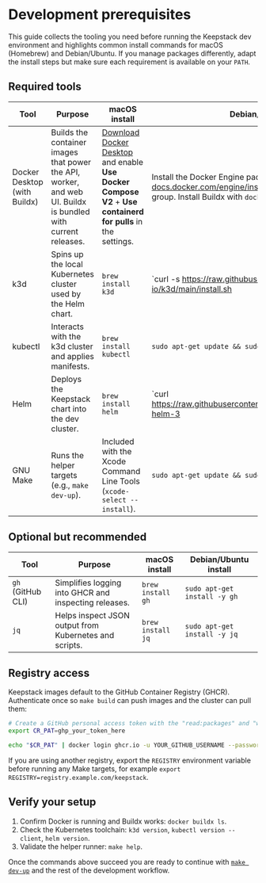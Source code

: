 # Development prerequisites

This guide collects the tooling you need before running the Keepstack dev environment and highlights common install commands for macOS (Homebrew) and Debian/Ubuntu. If you manage packages differently, adapt the install steps but make sure each requirement is available on your `PATH`.

## Required tools

| Tool | Purpose | macOS install | Debian/Ubuntu install |
| --- | --- | --- | --- |
| Docker Desktop <br /> (with Buildx) | Builds the container images that power the API, worker, and web UI. Buildx is bundled with current releases. | [Download Docker Desktop](https://www.docker.com/products/docker-desktop/) and enable **Use Docker Compose V2** + **Use containerd for pulls** in the settings. | Install the Docker Engine packages from [docs.docker.com/engine/install](https://docs.docker.com/engine/install/) and add your user to the `docker` group. Install Buildx with `docker buildx install`. |
| k3d | Spins up the local Kubernetes cluster used by the Helm chart. | `brew install k3d` | `curl -s https://raw.githubusercontent.com/k3d-io/k3d/main/install.sh | bash` |
| kubectl | Interacts with the k3d cluster and applies manifests. | `brew install kubectl` | `sudo apt-get update && sudo apt-get install -y kubectl` |
| Helm | Deploys the Keepstack chart into the dev cluster. | `brew install helm` | `curl https://raw.githubusercontent.com/helm/helm/main/scripts/get-helm-3 | bash` |
| GNU Make | Runs the helper targets (e.g., `make dev-up`). | Included with the Xcode Command Line Tools (`xcode-select --install`). | `sudo apt-get update && sudo apt-get install -y make` |

## Optional but recommended

| Tool | Purpose | macOS install | Debian/Ubuntu install |
| --- | --- | --- | --- |
| `gh` (GitHub CLI) | Simplifies logging into GHCR and inspecting releases. | `brew install gh` | `sudo apt-get install -y gh` |
| `jq` | Helps inspect JSON output from Kubernetes and scripts. | `brew install jq` | `sudo apt-get install -y jq` |

## Registry access

Keepstack images default to the GitHub Container Registry (GHCR). Authenticate once so `make build` can push images and the cluster can pull them:

```sh
# Create a GitHub personal access token with the "read:packages" and "write:packages" scopes
export CR_PAT=ghp_your_token_here

echo "$CR_PAT" | docker login ghcr.io -u YOUR_GITHUB_USERNAME --password-stdin
```

If you are using another registry, export the `REGISTRY` environment variable before running any Make targets, for example `export REGISTRY=registry.example.com/keepstack`.

## Verify your setup

1. Confirm Docker is running and Buildx works: `docker buildx ls`.
2. Check the Kubernetes toolchain: `k3d version`, `kubectl version --client`, `helm version`.
3. Validate the helper runner: `make help`.

Once the commands above succeed you are ready to continue with [`make dev-up`](../README.md#quickstart) and the rest of the development workflow.
